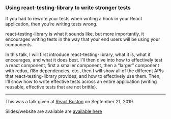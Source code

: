 <h3>Using react-testing-library to write stronger tests</h3>

If you had to rewrite your tests when writing a hook in your React application, then you’re writing tests wrong.

react-testing-library is what it sounds like, but more importantly, it encourages writing tests in the way that your end users will be using your components.

In this talk, I will first introduce react-testing-library, what it is, what it encourages, and what it does best. I’ll then dive into how to effectively test a react component, first a smaller component, then a “larger” component with redux, i18n dependencies, etc., then I will show all of the different APIs that react-testing-library provides, and how to effectively use them. Then, I’ll show how to write effective tests across an entire application (writing reusable, effective tests that are not brittle).


---

This was a talk given at <a href="https://reactboston.com">React Boston</a> on September 21, 2019.

Slides/website are available are <a href="https://testingreactboston.netlify.com">available here</a>

